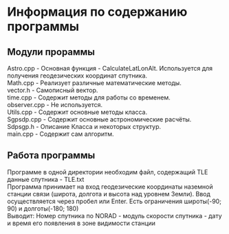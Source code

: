 # Информация по содержанию программы    
## Модули прораммы
Astro.cpp - Основная функция - CalculateLatLonAlt. Используется для получения геодезических координат спутника. </br>
Math.cpp - Реализует различные математические методы.    
vector.h - Самописный вектор.  
time.cpp - Содержит методы для работы со временем.  
observer.cpp - Не используется.  
Utils.cpp - Содержит основные методы класса.  
Sgpsdp.cpp - Содержит основные астрономические расчёты.  
Sdpsgp.h - Описание Класса и некоторых структур.  
main.cpp - Содержит сам алгоритм. 
</br>
## Работа программы
Программе в одной директории необходим файл, содержащий TLE данные спутника - TLE.txt    
Программа принимает на вход геодезические координаты наземной станции связи (широта, долгота и высота над уровнем Земли). Ввод осуществляется через пробел или Enter. Есть ограничения широты(-90; 90) и долготы(-180; 180)        
Выводит: Номер спутника по NORAD - модуль скорости спутника - дату и время его появления в зоне видимости станции    
